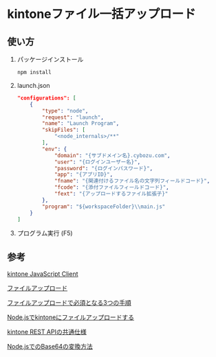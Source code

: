 # kintoneファイル一括アップロード

## 使い方

1. パッケージインストール

    ```sh
    npm install
    ```

1. launch.json

    ```json
    "configurations": [
        {
            "type": "node",
            "request": "launch",
            "name": "Launch Program",
            "skipFiles": [
                "<node_internals>/**"
            ],
            "env": {
                "domain": "{サブドメイン名}.cybozu.com",
                "user": "{ログインユーザー名}",
                "password": "{ログインパスワード}",
                "app": "{アプリID}",
                "fname": "{関連付けるファイル名の文字列フィールドコード}",
                "fcode": "{添付ファイルフィールドコード}",
                "fext": "{アップロードするファイル拡張子}"
            },
            "program": "${workspaceFolder}\\main.js"
        }
    ]
    ```

1. プログラム実行 (F5)

## 参考

[kintone JavaScript Client](https://developer.cybozu.io/hc/ja/articles/900000767263-kintone-JavaScript-Client-kintone-rest-api-client-)

[ファイルアップロード](https://developer.cybozu.io/hc/ja/articles/201941824-%E3%83%95%E3%82%A1%E3%82%A4%E3%83%AB%E3%82%A2%E3%83%83%E3%83%97%E3%83%AD%E3%83%BC%E3%83%89)

[ファイルアップロードで必須となる3つの手順](https://developer.cybozu.io/hc/ja/articles/200724665)

[Node.jsでkintoneにファイルアップロードする](https://qiita.com/YoshihikoTakeuchi/items/45a710340810cb5ec4fe)

[kintone REST APIの共通仕様](https://developer.cybozu.io/hc/ja/articles/201941754-kintone-REST-API%E3%81%AE%E5%85%B1%E9%80%9A%E4%BB%95%E6%A7%98)

[Node.jsでのBase64の変換方法](https://kamoqq.info/post/how-to-convert-base64-in-nodejs/)
